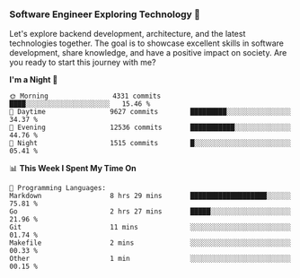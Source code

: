 ### Software Engineer Exploring Technology 🚀 

Let's explore backend development, architecture, and the latest technologies together. The goal is to showcase excellent skills in software development, share knowledge, and have a positive impact on society. Are you ready to start this journey with me?

<!--START_SECTION:waka-->
**I'm a Night 🦉** 

```text
🌞 Morning                4331 commits        ████░░░░░░░░░░░░░░░░░░░░░   15.46 % 
🌆 Daytime                9627 commits        █████████░░░░░░░░░░░░░░░░   34.37 % 
🌃 Evening                12536 commits       ███████████░░░░░░░░░░░░░░   44.76 % 
🌙 Night                  1515 commits        █░░░░░░░░░░░░░░░░░░░░░░░░   05.41 % 
```


📊 **This Week I Spent My Time On** 

```text
💬 Programming Languages: 
Markdown                 8 hrs 29 mins       ███████████████████░░░░░░   75.81 % 
Go                       2 hrs 27 mins       █████░░░░░░░░░░░░░░░░░░░░   21.96 % 
Git                      11 mins             ░░░░░░░░░░░░░░░░░░░░░░░░░   01.74 % 
Makefile                 2 mins              ░░░░░░░░░░░░░░░░░░░░░░░░░   00.33 % 
Other                    1 min               ░░░░░░░░░░░░░░░░░░░░░░░░░   00.15 % 
```


<!--END_SECTION:waka-->
